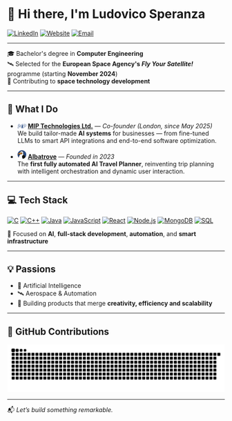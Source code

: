 # 👋 Hi there, I'm Ludovico Speranza

[![LinkedIn](https://img.shields.io/badge/LinkedIn-blue?style=flat-square&logo=linkedin&logoColor=white)](https://www.linkedin.com/in/ludovico-speranza-3ba77a29b)
[![Website](https://img.shields.io/badge/Website-miptechnologies.tech-24292f?style=flat-square&logo=google-chrome&logoColor=white)](https://www.miptechnologies.tech)
[![Email](https://img.shields.io/badge/Email-ludovico%40albatrove.com-d14836?style=flat-square&logo=gmail&logoColor=white)](mailto:ludovico@albatrove.com)

---

🎓 Bachelor's degree in **Computer Engineering**  
🛰️ Selected for the **European Space Agency's _Fly Your Satellite!_** programme (starting **November 2024**)  
🚀 Contributing to **space technology development**

---

## 🧠 What I Do

- <img src="https://github.com/lvdoviko/lvdoviko/blob/main/BlockMIP_F.png?raw=true" alt="Mip Technologies Logo" width="20"/> **[MIP Technologies Ltd.](https://www.miptechnologies.tech)** — *Co-founder (London, since May 2025)*  
  We build tailor-made **AI systems** for businesses — from fine-tuned LLMs to smart API integrations and end-to-end software optimization.

- <img src="https://github.com/lvdoviko/lvdoviko/blob/main/Albatrove-Logo.png?raw=true" alt="Albatrove Logo" width="20"/> **[Albatrove](https://www.albatrove.com)** — *Founded in 2023*  
  The **first fully automated AI Travel Planner**, reinventing trip planning with intelligent orchestration and dynamic user interaction.

---

## 💻 Tech Stack

[![C](https://img.shields.io/badge/C-A8B9CC?style=flat-square&logo=c&logoColor=white)]()
[![C++](https://img.shields.io/badge/C++-00599C?style=flat-square&logo=c%2B%2B&logoColor=white)]()
[![Java](https://img.shields.io/badge/Java-ED8B00?style=flat-square&logo=java&logoColor=white)]()
[![JavaScript](https://img.shields.io/badge/JavaScript-F7DF1E?style=flat-square&logo=javascript&logoColor=black)]()
[![React](https://img.shields.io/badge/React-20232A?style=flat-square&logo=react&logoColor=61DAFB)]()
[![Node.js](https://img.shields.io/badge/Node.js-339933?style=flat-square&logo=node.js&logoColor=white)]()
[![MongoDB](https://img.shields.io/badge/MongoDB-47A248?style=flat-square&logo=mongodb&logoColor=white)]()
[![SQL](https://img.shields.io/badge/SQL-4479A1?style=flat-square&logo=postgresql&logoColor=white)]()

🧠 Focused on **AI**, **full-stack development**, **automation**, and **smart infrastructure**

---

## 💡 Passions

- 🤖 Artificial Intelligence  
- 🛰️ Aerospace & Automation  
- 🧩 Building products that merge **creativity, efficiency and scalability**

---

## 🐍 GitHub Contributions

![snake](https://github.com/lvdoviko/lvdoviko/blob/output/github-contribution-grid-snake-dark.svg?palette=github-dark)

---

📬 _Let’s build something remarkable._
